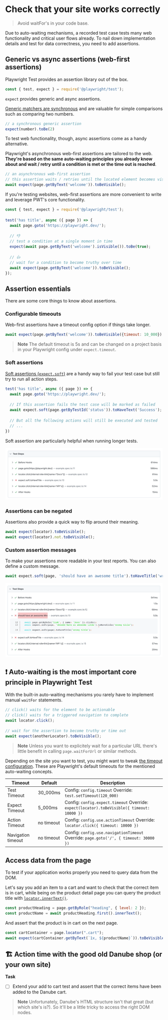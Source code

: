 # Check that your site works correctly
> Avoid waitFor's in your code base.

Due to auto-waiting mechanisms, a recorded test case tests many web functionality and critical user flows already. To nail down implementation details and test for data correctness, you need to add assertions.
## Generic vs async assertions (web-first assertions)

Playwright Test provides an assertion library out of the box.

```javascript
const { test, expect } = require('@playwright/test');
```

`expect` provides generic and async assertions.

[Generic matchers are synchronous](https://playwright.dev/docs/api/class-genericassertions) and are valuable for simple comparisons such as comparing two numbers.

```javascript
// a synchronous generic assertion
expect(number).toBe(2)
```

To test web functionality, though, async assertions come as a handy alternative.

Playwright's asynchronous web-first assertions are tailored to the web. **They're based on the same auto-waiting principles you already know about and wait / retry until a condition is met or the time out is reached**.

```javascript
// an asynchronous web-first assertion
// this assertion waits / retries until the located element becomes visible
await expect(page.getByText('welcome')).toBeVisible();
```

If you're testing websites, web-first assertions are more convenient to write and leverage PWT's core functionality.

```javascript
const { test, expect } = require('@playwright/test');

test('has title', async ({ page }) => {
  await page.goto('https://playwright.dev/');

  // 👎
  // test a condition at a single moment in time
  expect(await page.getByText('welcome').isVisible()).toBe(true);

  // 👍
  // wait for a condition to become truthy over time
  await expect(page.getByText('welcome')).toBeVisible();
});
```

## Assertion essentials

There are some core things to know about assertions.
### Configurable timeouts

Web-first assertions have a timeout config option if things take longer.

```javascript
await expect(page.getByText('welcome')).toBeVisible({timeout: 10_000})
```

> **Note**
> The default timeout is 5s and can be changed on a project basis in your Playwright config under `expect.timeout`.

### Soft assertions

[Soft assertions (`expect.soft`)](https://playwright.dev/docs/test-assertions#soft-assertions) are a handy way to fail your test case but still try to run all action steps.

```javascript
test('has title', async ({ page }) => {
  await page.goto('https://playwright.dev/');

  // If this assertion fails the test case will be marked as failed
  await expect.soft(page.getByTestId('status')).toHaveText('Success');

  // But all the following actions will still be executed and tested
  // ...
})
```

Soft assertion are particularly helpful when running longer tests.

![Soft assertion example in the HTML report](../../assets/02-02-soft-assertions.png)

### Assertions can be negated

Assertions also provide a quick way to flip around their meaning.

```javascript
await expect(locator).toBeVisible();
await expect(locator).not.toBeVisible();
```

### Custom assertion messages

To make your assertions more readable in your test reports. You can also define a custom message.

```javascript
await expect.soft(page, 'should have an awesome title').toHaveTitle('wrong title');
```

![Custom assertion message](../../assets/02-02-assertion-message.png)

## ❗ Auto-waiting is the most important core principle in Playwright Test

With the built-in auto-waiting mechanisms you rarely have to implement manual `waitFor` statements.

```javascript
// click() waits for the element to be actionable
// click() waits for a triggered navigation to complete
await locator.click();

// wait for the assertion to become truthy or time out
await expect(anotherLocator).toBeVisible();
```

> **Note**
> Unless you want to explicitely wait for a particular URL there's little benefit in calling `page.waitForUrl` or similar methods.

Depending on the site you want to test, you might want to tweak [the timeout configuration](https://playwright.dev/docs/test-timeouts). These are Playwright's default timeouts for the mentioned auto-waiting concepts.

| Timeout            | Default    | Description                                                                                 |
|--------------------|------------|---------------------------------------------------------------------------------------------|
| Test Timeout       | 30_000ms   | Config: `config.timeout` Override: `test.setTimeout(120_000)`                               |
| Expect Timeout     | 5_000ms    | Config: `config.expect.timeout` Override: `expect(locator).toBeVisible({ timeout: 10000 })` |
| Action Timeout     | no timeout | Config: `config.use.actionTimeout` Override: `locator.click({ timeout: 10000 })`            |
| Navigation timeout | no timeout | Config: `config.use.navigationTimeout` Override: `page.goto('/', { timeout: 30000 })`       |

## Access data from the page

To test if your application works properly you need to query data from the DOM.

Let's say you add an item to a cart and want to check that the correct item is in cart, while being on the product detail page you can query the product title with [`locator.innerText()`](https://playwright.dev/docs/api/class-locator#locator-inner-text).

```javascript
const productHeading = page.getByRole("heading", { level: 2 });
const productName = await productHeading.first().innerText();
```

And assert that the product is in cart on the next page.

```javascript
const cartContainer = page.locator(".cart");
await expect(cartContainer.getByText(`1x, ${productName}`)).toBeVisible();
```

## 🏗️ Action time with the good old Danube shop (or your own site)

**Task**

- [ ] Extend your add to cart test and assert that the correct items have been added to the Danube cart.

> **Note** Unfortunately, Danube's HTML structure isn't that great (but which site's is?). So it'll be a little tricky to access the right DOM nodes.
